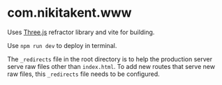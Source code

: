 # com.nikitakent.www

Uses [Three.js](https://threejs.org/) refractor library and vite for building.

Use `npm run dev` to deploy in terminal.

The `_redirects` file in the root directory is to help the production server serve raw files other than `index.html`. To add new routes that serve new raw files, this `_redirects` file needs to be configured.
